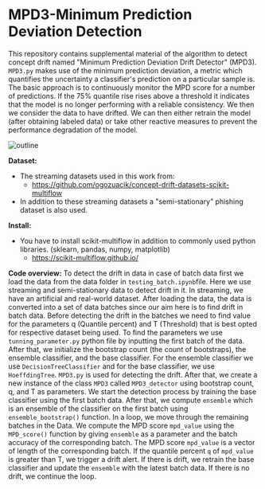 # MPD3-Minimum  Prediction  Deviation  Detection

This repository contains supplemental material of the algorithm to detect concept drift named "Minimum Prediction Deviation Drift Detector" (MPD3). `MPD3.py` makes use of the minimum prediction deviation, a metric which quantifies the uncertainty a classifier's prediction on a particular sample is. The basic approach is to continuously monitor the MPD score for a number of predictions. If the 75\% quantile rise rises above a threshold it indicates that the model is no longer performing with a reliable consistency. We then we consider the data to have drifted. We can then either retrain the model (after obtaining labeled data) or take other reactive measures to prevent the performance degradation of the model. 

![outline](https://user-images.githubusercontent.com/43429949/87806321-4d7caf80-c874-11ea-9dfa-a80db8c38c20.png)

**Dataset:**
* The streaming datasets used in this work from:
  * https://github.com/ogozuacik/concept-drift-datasets-scikit-multiflow
* In addition to these streaming datasets a "semi-stationary" phishing dataset is also used.

**Install:**
* You have to install scikit-multiflow in addition to commonly used python libraries. (sklearn, pandas, numpy, matplotlib)
  * https://scikit-multiflow.github.io/
  
**Code overview:**
To detect the drift in data in case of batch data first we load the data from the data folder in `testing_batch.ipynb`file. Here we use streaming and semi-stationary data to detect drift in it. In streaming, we have an artificial and real-world dataset. After loading the data, the data is converted into a set of data batches since our aim here is to find drift in batch data. Before detecting the drift in the batches we need to find value for the parameters q (Quantile percent) and T (Threshold) that is best opted for respective dataset being used. To find the parameters we use `tunning_parameter.py` python file by inputting the first batch of the data. After that, we initialize the bootstrap count (the count of bootstraps), the ensemble classifier, and the base classifier. For the ensemble classifier we use `DecisionTreeClassifier` and for the base classifier, we use `HoeffdingTree`. `MPD3.py` is used for detecting the drift. After that, we create a new instance of the class `MPD3` called `MPD3_detector` using bootstrap count, q, and T as parameters. We start the detection process by training the base classifier using the first batch data. After that, we compute `ensemble` which is an ensemble of the classifier on the first batch using `ensemble_bootstrap()` function. In a loop, we move through the remaining batches in the Data. We compute the MPD score `mpd_value` using the `MPD_score()` function by giving `ensemble` as a parameter and the batch accuracy of the corresponding batch. The MPD score `mpd_value` is a vector of length of the corresponding batch. If the quantile percent `q` of `mpd_value` is greater than T, we trigger a drift alert. If there is drift, we retrain the base classifier and update the `ensemble` with the latest batch data. If there is no drift, we continue the loop.